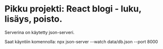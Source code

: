 # Pikku projekti: React blogi - luku, lisäys, poisto.

Serverina on käytetty json-serveri.

Saat käyntiin komennolla:
npx json-server --watch data/db.json --port 8000
